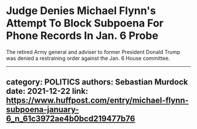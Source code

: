 # Judge Denies Michael Flynn's Attempt To Block Subpoena For Phone Records In Jan. 6 Probe

The retired Army general and adviser to former President Donald Trump was denied a restraining order against the Jan. 6 House committee.

---
category: POLITICS
authors: Sebastian Murdock
date: 2021-12-22
link: https://www.huffpost.com/entry/michael-flynn-subpoena-january-6_n_61c3972ae4b0bcd219477b76
---
